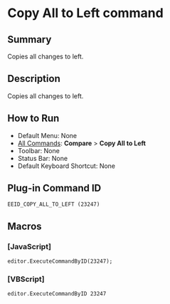 # Copy All to Left command

## Summary

Copies all changes to left.

## Description

Copies all changes to left.

## How to Run

- Default Menu: None
- [All Commands](../tools/all_commands): **Compare** \> **Copy All to Left**
- Toolbar: None
- Status Bar: None
- Default Keyboard Shortcut: None

## Plug-in Command ID

```
EEID_COPY_ALL_TO_LEFT (23247)```

## Macros

### \[JavaScript\]

```
editor.ExecuteCommandByID(23247);
```

### \[VBScript\]

```
editor.ExecuteCommandByID 23247
```
